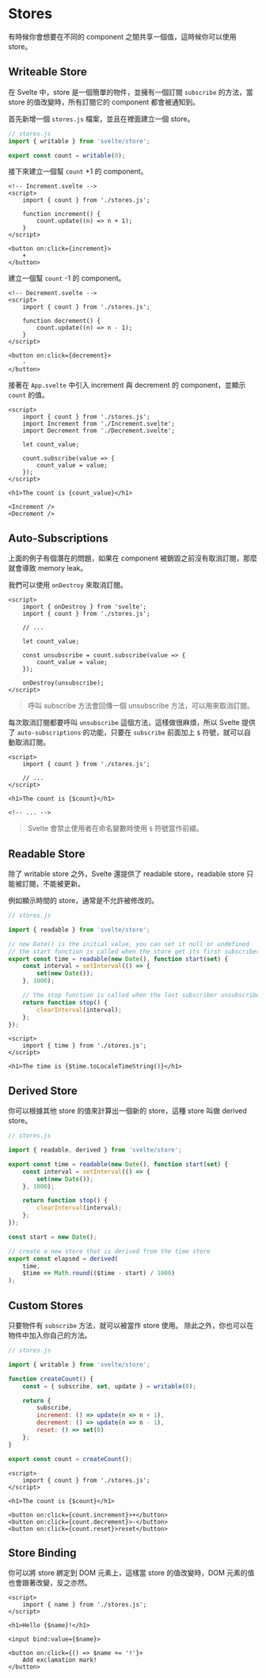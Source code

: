 # Stores

有時候你會想要在不同的 component 之間共享一個值，這時候你可以使用 store。

## Writeable Store

在 Svelte 中，store 是一個簡單的物件，並擁有一個訂閱 `subscribe` 的方法，當 store 的值改變時，所有訂閱它的 component 都會被通知到。

首先新增一個 `stores.js` 檔案，並且在裡面建立一個 store。

```js
// stores.js
import { writable } from 'svelte/store';

export const count = writable(0);
```

接下來建立一個幫 `count` +1 的 component。

```svelte
<!-- Increment.svelte -->
<script>
    import { count } from './stores.js';

    function increment() {
        count.update((n) => n + 1);
    }
</script>

<button on:click={increment}>
    +
</button>
```

建立一個幫 `count` -1 的 component。

```svelte
<!-- Decrement.svelte -->
<script>
    import { count } from './stores.js';

    function decrement() {
        count.update((n) => n - 1);
    }
</script>

<button on:click={decrement}>
    -
</button>
```

接著在 `App.svelte` 中引入 increment 與 decrement 的 component，並顯示 `count` 的值。

```svelte
<script>
    import { count } from './stores.js';
    import Increment from './Increment.svelte';
    import Decrement from './Decrement.svelte';

    let count_value;

    count.subscribe(value => {
        count_value = value;
    });
</script>

<h1>The count is {count_value}</h1>

<Increment />
<Decrement />
```

## Auto-Subscriptions

上面的例子有個潛在的問題，如果在 component 被銷毀之前沒有取消訂閱，那麼就會導致 memory leak。

我們可以使用 `onDestroy` 來取消訂閱。

```svelte
<script>
    import { onDestroy } from 'svelte';
    import { count } from './stores.js';

    // ...

    let count_value;

    const unsubscribe = count.subscribe(value => {
        count_value = value;
    });

    onDestroy(unsubscribe);
</script>
```

> 呼叫 subscribe 方法會回傳一個 unsubscribe 方法，可以用來取消訂閱。

每次取消訂閱都要呼叫 `unsubscribe` 這個方法，這樣做很麻煩，所以 Svelte 提供了 `auto-subscriptions` 的功能，只要在 `subscribe` 前面加上 `$` 符號，就可以自動取消訂閱。

```svelte
<script>
    import { count } from './stores.js';

    // ...
</script>

<h1>The count is {$count}</h1>

<!-- ... -->
```

> Svelte 會禁止使用者在命名變數時使用 `$` 符號當作前綴。

## Readable Store

除了 writable store 之外，Svelte 還提供了 readable store，readable store 只能被訂閱，不能被更新。

例如顯示時間的 store，通常是不允許被修改的。

```js
// stores.js

import { readable } from 'svelte/store';

// new Date() is the initial value, you can set it null or undefined
// the start function is called when the store get its first subscriber
export const time = readable(new Date(), function start(set) {
    const interval = setInterval(() => {
        set(new Date());
    }, 1000);

    // the stop function is called when the last subscriber unsubscribes
    return function stop() {
        clearInterval(interval);
    };
});
```

```svelte
<script>
    import { time } from './stores.js';
</script>

<h1>The time is {$time.toLocaleTimeString()}</h1>
```

## Derived Store

你可以根據其他 store 的值來計算出一個新的 store，這種 store 叫做 derived store。

```js
// stores.js

import { readable, derived } from 'svelte/store';

export const time = readable(new Date(), function start(set) {
    const interval = setInterval(() => {
        set(new Date());
    }, 1000);

    return function stop() {
        clearInterval(interval);
    };
});

const start = new Date();

// create a new store that is derived from the time store
export const elapsed = derived(
    time,
    $time => Math.round(($time - start) / 1000)
);
```

## Custom Stores

只要物件有 `subscribe` 方法，就可以被當作 store 使用。
除此之外，你也可以在物件中加入你自己的方法。

```js
// stores.js

import { writable } from 'svelte/store';

function createCount() {
    const = { subscribe, set, update } = writable(0);

    return {
        subscribe,
        increment: () => update(n => n + 1),
        decrement: () => update(n => n - 1),
        reset: () => set(0)
    };
}

export const count = createCount();
```

```svelte
<script>
    import { count } from './stores.js';
</script>

<h1>The count is {$count}</h1>

<button on:click={count.increment}>+</button>
<button on:click={count.decrement}>-</button>
<button on:click={count.reset}>reset</button>
```

## Store Binding

你可以將 store 綁定到 DOM 元素上，這樣當 store 的值改變時，DOM 元素的值也會跟著改變，反之亦然。

```svelte
<script>
    import { name } from './stores.js';
</script>

<h1>Hello {$name}!</h1>

<input bind:value={$name}>

<button on:click={() => $name += '!'}>
    Add exclamation mark!
</button>
```
